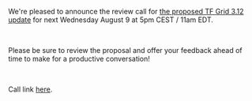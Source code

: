 We're pleased to announce the review call for [the proposed TF Grid 3.12 update](https://forum.threefold.io/t/tfgrid-3-12-proposal-and-discussion/4031) for next Wednesday August 9 at 5pm CEST / 11am EDT.

<br/>

Please be sure to review the proposal and offer your feedback ahead of time to make for a productive conversation!

<br/>

Call link [here](https://bit.ly/tfcommunitycall).